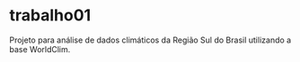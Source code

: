 # trabalho01
Projeto para análise de dados climáticos da Região Sul do Brasil utilizando a base WorldClim.
